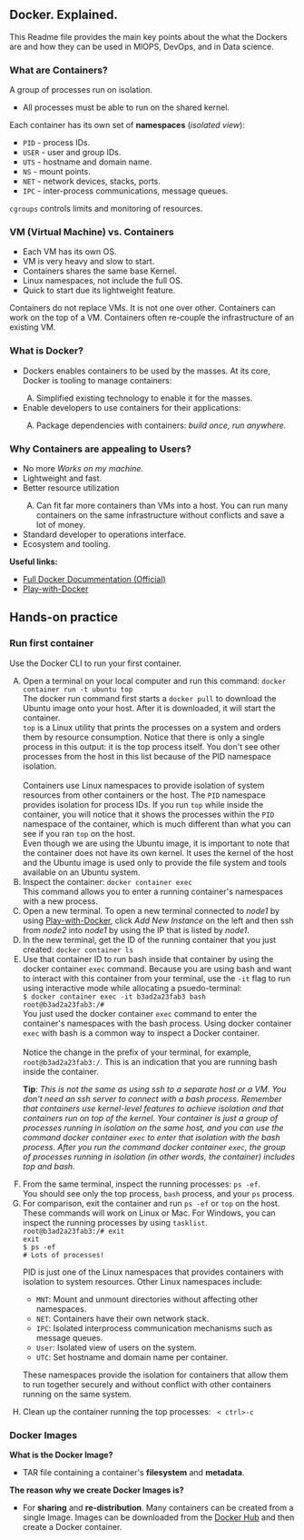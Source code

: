 ## Docker. Explained.

This Readme file provides the main key points about the what the Dockers are and how they can be used in MlOPS, DevOps, and in Data science.

### What are Containers?
<p>A group of processes run on isolation.
<ul type="square">
  <li>All processes must be able to run on the shared kernel.</li>
</ul></p>

<p>Each container has its own set of <b>namespaces</b> (<i>isolated view</i>):
<ul type="square">
  <li><code>PID</code> - process IDs.</li>
  <li><code>USER</code> - user and group IDs.</li>
  <li><code>UTS</code> - hostname and domain name.</li>
  <li><code>NS</code> - mount points.</li>
  <li><code>NET</code> - network devices, stacks, ports.</li>
  <li><code>IPC</code> - inter-process communications, message queues.</li>
</ul>
<code>cgroups</code> controls limits and monitoring of resources.
</p>

### VM (Virtual Machine) vs. Containers
<p>
<ul type="square">
  <li>Each VM has its own OS.</li>
  <li>VM is very heavy and slow to start.</li>
  <li>Containers shares the same base Kernel.</li>
  <li>Linux namespaces, not include the full OS.</li>
  <li>Quick to start due its lightweight feature.</li>
</ul>
Containers do not replace VMs. It is not one over other. Containers can work on the top of a VM. Containers often re-couple the infrastructure of an existing VM.
</p>

### What is Docker?
<ul type="square">
<li>Dockers enables containers to be used by the masses. At its core, Docker is tooling to manage containers:</li>
<ol type="A">
  <li>Simplified existing technology to enable it for the masses.</li>
</ol>
  <li>Enable developers to use containers for their applications:</li>
<ol type="A">
  <li>Package dependencies with containers: <i>build once, run anywhere.</i></li></ol>
</ul>

### Why Containers are appealing to Users?
<ul type="square">
  <li>No more <i>Works on my machine.</i></li>
  <li>Lightweight and fast.</li>
  <li>Better resource utilization</li>
  <ol type="A">
    <li>Can fit far more containers than VMs into a host. You can run many containers on the same infrastructure without conflicts and save a lot of money.</li>
  </ol>
  <li>Standard developer to operations interface.</li>
  <li>Ecosystem and tooling.</li>
</ul>

<p>
  <b>Useful links:</b>
  <ul type="square">
    <li><a href="https://docs.docker.com/">Full Docker Docummentation (Official)</a></li>
    <li><a href="http://play-with-docker.com/">Play-with-Docker</a></li>
</ul>
</p>

## Hands-on practice
### Run first container

<p>Use the Docker CLI to run your first container.</p>
<ol type="A">
  <li>Open a terminal on your local computer and run this command: <code>docker container run -t ubuntu top</code><br>The docker run command first starts a <code>docker pull</code> to download the Ubuntu image onto your host. After it is downloaded, it will start the container.</br><code>top</code> is a Linux utility that prints the processes on a system and orders them by resource consumption. Notice that there is only a single process in this output: it is the top process itself. You don't see other processes from the host in this list because of the PID namespace isolation.</li><br>Containers use Linux namespaces to provide isolation of system resources from other containers or the host. The <code>PID</code> namespace provides isolation for process IDs. If you run <code>top</code> while inside the container, you will notice that it shows the processes within the <code>PID</code> namespace of the container, which is much different than what you can see if you ran <code>top</code> on the host.<br>Even though we are using the Ubuntu image, it is important to note that the container does not have its own kernel. It uses the kernel of the host and the Ubuntu image is used only to provide the file system and tools available on an Ubuntu system.</li>
  <li>Inspect the container: <code>docker container exec</code><br>This command allows you to enter a running container's namespaces with a new process.</li>
  <li>Open a new terminal. To open a new terminal connected to <i>node1</i> by using <a href="http://play-with-docker.com/">Play-with-Docker</a>, click <i>Add New Instance</i> on the left and then ssh from <i>node2</i> into <i>node1</i> by using the IP that is listed by <i>node1</i>.</li>
  <li>In the new terminal, get the ID of the running container that you just created: <code>docker container ls </code></li>
  <li>Use that container ID to run bash inside that container by using the docker container <code>exec</code> command. Because you are using bash and want to interact with this container from your terminal, use the <code>-it</code> flag to run using interactive mode while allocating a psuedo-terminal:<br><code>$ docker container exec -it b3ad2a23fab3 bash </code><br><code>root@b3ad2a23fab3:/#</code><br>You just used the docker container <code>exec</code> command to enter the container's namespaces with the bash process. Using docker container <code>exec</code> with bash is a common way to inspect a Docker container.</br><br>Notice the change in the prefix of your terminal, for example,  <code>root@b3ad2a23fab3:/</code>. This is an indication that you are running bash inside the container.
  <p><b>Tip</b>: <i>This is not the same as using ssh to a separate host or a VM. You don't need an ssh server to connect with a bash process. Remember that containers use kernel-level features to achieve isolation and that containers run on top of the kernel. Your container is just a group of processes running in isolation on the same host, and you can use the command docker container <code>exec</code> to enter that isolation with the bash process. After you run the command docker container <code>exec</code>, the group of processes running in isolation (in other words, the container) includes top and bash.</i></p>
  </li>
  <li>From the same terminal, inspect the running processes: <code>ps -ef</code>.<br>You should see only the top process, <code>bash</code> process, and your <code>ps</code> process.</li>
  <li>For comparison, exit the container and run <code>ps -ef</code> or <code>top</code> on the host. These commands will work on Linux or Mac. For Windows, you can inspect the running processes by using <code>tasklist</code>.<br>
<code>root@b3ad2a23fab3:/# exit</code><br>
  <code>exit</code><br>
  <code>$ ps -ef</code><br>
  <code># Lots of processes!</code><br>
  <p>PID is just one of the Linux namespaces that provides containers with isolation to system resources. Other Linux namespaces include:
  <ul>
    <li><code>MNT</code>: Mount and unmount directories without affecting other namespaces.</li>
    <li><code>NET</code>: Containers have their own network stack.</li>
    <li><code>IPC</code>: Isolated interprocess communication mechanisms such as message queues.</li>
    <li><code>User</code>: Isolated view of users on the system.</li>
    <li><code>UTC</code>: Set hostname and domain name per container.</li>
  </ul>
  </p>
  <p>
These namespaces provide the isolation for containers that allow them to run together securely and without conflict with other containers running on the same system.
</p>
</li>
<li>Clean up the container running the top processes:
  <code> < ctrl>-c</code></li>
</ol>

### Docker Images
<p><b>What is the Docker Image?</b><ul type='square'><li>TAR file containing a container's <b>filesystem</b> and <b>metadata</b>.</li></ul></p>
<p><b>The reason why we create Docker Images is?</b><ul type='square'><li>For <b>sharing</b> and <b>re-distribution</b>. Many containers can be created from a single Image. Images can be downloaded from the <a href="https://hub.docker.com/">Docker Hub</a> and then create a Docker container.</li></ul></p>

